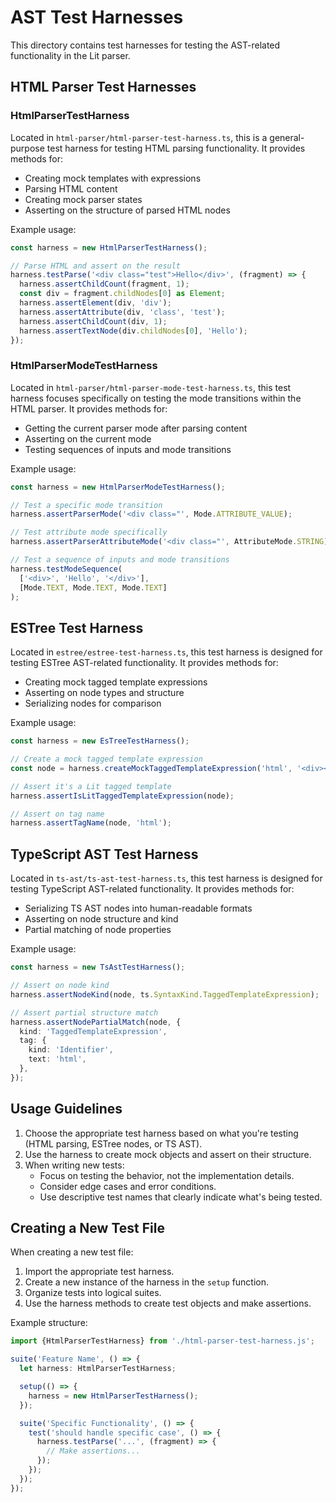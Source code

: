 # AST Test Harnesses

This directory contains test harnesses for testing the AST-related functionality in the Lit parser.

## HTML Parser Test Harnesses

### HtmlParserTestHarness

Located in `html-parser/html-parser-test-harness.ts`, this is a general-purpose test harness for testing HTML parsing functionality. It provides methods for:

- Creating mock templates with expressions
- Parsing HTML content
- Creating mock parser states
- Asserting on the structure of parsed HTML nodes

Example usage:

```typescript
const harness = new HtmlParserTestHarness();

// Parse HTML and assert on the result
harness.testParse('<div class="test">Hello</div>', (fragment) => {
  harness.assertChildCount(fragment, 1);
  const div = fragment.childNodes[0] as Element;
  harness.assertElement(div, 'div');
  harness.assertAttribute(div, 'class', 'test');
  harness.assertChildCount(div, 1);
  harness.assertTextNode(div.childNodes[0], 'Hello');
});
```

### HtmlParserModeTestHarness

Located in `html-parser/html-parser-mode-test-harness.ts`, this test harness focuses specifically on testing the mode transitions within the HTML parser. It provides methods for:

- Getting the current parser mode after parsing content
- Asserting on the current mode
- Testing sequences of inputs and mode transitions

Example usage:

```typescript
const harness = new HtmlParserModeTestHarness();

// Test a specific mode transition
harness.assertParserMode('<div class="', Mode.ATTRIBUTE_VALUE);

// Test attribute mode specifically
harness.assertParserAttributeMode('<div class="', AttributeMode.STRING);

// Test a sequence of inputs and mode transitions
harness.testModeSequence(
  ['<div>', 'Hello', '</div>'],
  [Mode.TEXT, Mode.TEXT, Mode.TEXT]
);
```

## ESTree Test Harness

Located in `estree/estree-test-harness.ts`, this test harness is designed for testing ESTree AST-related functionality. It provides methods for:

- Creating mock tagged template expressions
- Asserting on node types and structure
- Serializing nodes for comparison

Example usage:

```typescript
const harness = new EsTreeTestHarness();

// Create a mock tagged template expression
const node = harness.createMockTaggedTemplateExpression('html', '<div></div>');

// Assert it's a Lit tagged template
harness.assertIsLitTaggedTemplateExpression(node);

// Assert on tag name
harness.assertTagName(node, 'html');
```

## TypeScript AST Test Harness

Located in `ts-ast/ts-ast-test-harness.ts`, this test harness is designed for testing TypeScript AST-related functionality. It provides methods for:

- Serializing TS AST nodes into human-readable formats
- Asserting on node structure and kind
- Partial matching of node properties

Example usage:

```typescript
const harness = new TsAstTestHarness();

// Assert on node kind
harness.assertNodeKind(node, ts.SyntaxKind.TaggedTemplateExpression);

// Assert partial structure match
harness.assertNodePartialMatch(node, {
  kind: 'TaggedTemplateExpression',
  tag: {
    kind: 'Identifier',
    text: 'html',
  },
});
```

## Usage Guidelines

1. Choose the appropriate test harness based on what you're testing (HTML parsing, ESTree nodes, or TS AST).
2. Use the harness to create mock objects and assert on their structure.
3. When writing new tests:
   - Focus on testing the behavior, not the implementation details.
   - Consider edge cases and error conditions.
   - Use descriptive test names that clearly indicate what's being tested.

## Creating a New Test File

When creating a new test file:

1. Import the appropriate test harness.
2. Create a new instance of the harness in the `setup` function.
3. Organize tests into logical suites.
4. Use the harness methods to create test objects and make assertions.

Example structure:

```typescript
import {HtmlParserTestHarness} from './html-parser-test-harness.js';

suite('Feature Name', () => {
  let harness: HtmlParserTestHarness;

  setup(() => {
    harness = new HtmlParserTestHarness();
  });

  suite('Specific Functionality', () => {
    test('should handle specific case', () => {
      harness.testParse('...', (fragment) => {
        // Make assertions...
      });
    });
  });
});
```
